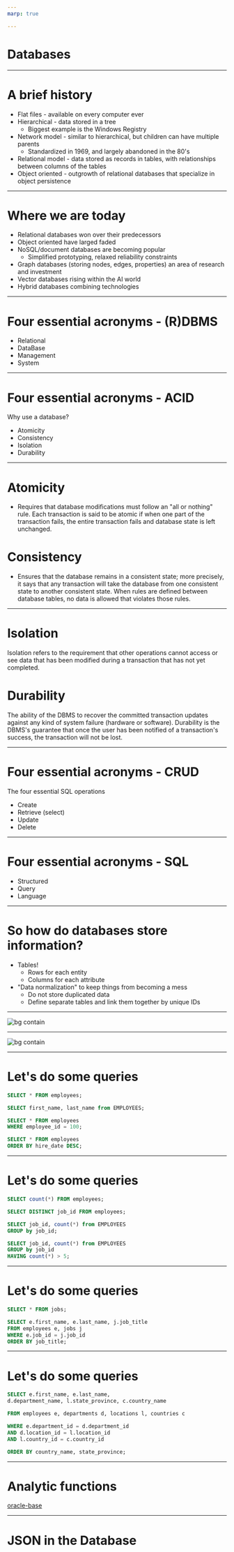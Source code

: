 ```yaml
---
marp: true

---
```

# Databases

---
# A brief history

- Flat files - available on every computer ever
- Hierarchical - data stored in a tree
  - Biggest example is the Windows Registry
- Network model - similar to hierarchical, but children can have multiple parents
  - Standardized in 1969, and largely abandoned in the 80's
- Relational model - data stored as records in tables, with relationships between columns of the tables
- Object oriented - outgrowth of relational databases that specialize in object persistence

---
# Where we are today

- Relational databases won over their predecessors
- Object oriented have larged faded
- NoSQL/document databases are becoming popular
  - Simplified prototyping, relaxed reliability constraints
- Graph databases (storing nodes, edges, properties) an area of research and investment
- Vector databases rising within the AI world
- Hybrid databases combining technologies

---
# Four essential acronyms - (R)DBMS

- Relational
- DataBase
- Management
- System

---
# Four essential acronyms - ACID

Why use a database?

- Atomicity
- Consistency
- Isolation
- Durability

---
# Atomicity

- Requires that database modifications must follow an "all or nothing" rule. Each transaction is said to be atomic if when one part of the transaction fails, the entire transaction fails and database state is left unchanged.

# Consistency

- Ensures that the database remains in a consistent state; more precisely, it says that any transaction will take the database from one consistent state to another consistent state. When rules are defined between database tables, no data is allowed that violates those rules.

---
# Isolation

Isolation refers to the requirement that other operations cannot access or see data that has been modified during a transaction that has not yet completed.

# Durability

The ability of the DBMS to recover the committed transaction updates against any kind of system failure (hardware or software). Durability is the DBMS's guarantee that once the user has been notified of a transaction's success, the transaction will not be lost.

---
# Four essential acronyms - CRUD

The four essential SQL operations

- Create
- Retrieve (select)
- Update
- Delete

---
# Four essential acronyms - SQL

- Structured
- Query
- Language

---
# So how do databases store information?

- Tables!
  - Rows for each entity
  - Columns for each attribute
- "Data normalization" to keep things from becoming a mess
  - Do not store duplicated data
  - Define separate tables and link them together by unique IDs

---
![bg contain](image01.png)

---
![bg contain](image02.png)

---
# Let's do some queries

```sql
SELECT * FROM employees;
```

```sql
SELECT first_name, last_name from EMPLOYEES;
```

```sql
SELECT * FROM employees
WHERE employee_id = 100;
```

```sql
SELECT * FROM employees
ORDER BY hire_date DESC;
```

---
# Let's do some queries

```sql
SELECT count(*) FROM employees;
```

```sql
SELECT DISTINCT job_id FROM employees;
```

```sql
SELECT job_id, count(*) from EMPLOYEES
GROUP by job_id;
```

```sql
SELECT job_id, count(*) from EMPLOYEES
GROUP by job_id
HAVING count(*) > 5;
```

---
# Let's do some queries

```sql
SELECT * FROM jobs;
```

```sql
SELECT e.first_name, e.last_name, j.job_title
FROM employees e, jobs j
WHERE e.job_id = j.job_id
ORDER BY job_title;
```

---
# Let's do some queries

```sql
SELECT e.first_name, e.last_name,
d.department_name, l.state_province, c.country_name

FROM employees e, departments d, locations l, countries c

WHERE e.department_id = d.department_id
AND d.location_id = l.location_id
AND l.country_id = c.country_id

ORDER BY country_name, state_province;
```

---
# Analytic functions

[oracle-base](https://oracle-base.com/articles/misc/analytic-functions)

---
# JSON in the Database
